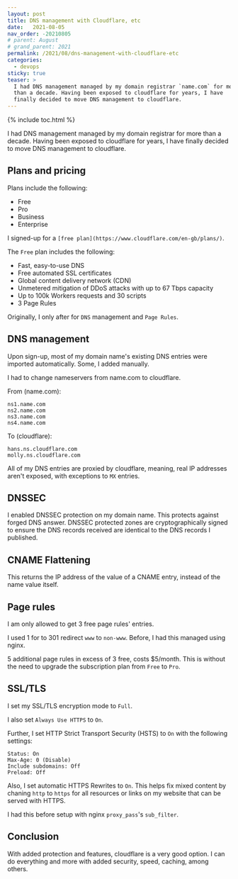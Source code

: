 ```yaml
---
layout: post
title: DNS management with Cloudflare, etc
date:   2021-08-05
nav_order: -20210805
# parent: August
# grand_parent: 2021
permalink: /2021/08/dns-management-with-cloudflare-etc
categories:
  - devops
sticky: true
teaser: >
  I had DNS management managed by my domain registrar `name.com` for more
  than a decade. Having been exposed to cloudflare for years, I have
  finally decided to move DNS management to cloudflare.
---
```


{% include toc.html %}

I had DNS management managed by my domain registrar for more than a
decade. Having been exposed to cloudflare for years, I have finally
decided to move DNS management to cloudflare.

## Plans and pricing

Plans include the following:

- Free
- Pro
- Business
- Enterprise

I signed-up for a `[free plan](https://www.cloudflare.com/en-gb/plans/)`.

The `Free` plan includes the following:

- Fast, easy-to-use DNS
- Free automated SSL certificates
- Global content delivery network (CDN)
- Unmetered mitigation of DDoS attacks with up to 67 Tbps capacity
- Up to 100k Workers requests and 30 scripts
- 3 Page Rules

Originally, I only after for `DNS` management and `Page Rules`.

## DNS management

Upon sign-up, most of my domain name's existing DNS entries were imported
automatically. Some, I added manually.

I had to change nameservers from name.com to cloudflare.

From (name.com):
```
ns1.name.com
ns2.name.com
ns3.name.com
ns4.name.com
```

To (cloudflare):
```
hans.ns.cloudflare.com
molly.ns.cloudflare.com
```

All of my DNS entries are proxied by cloudflare, meaning, real IP addresses
aren't exposed, with exceptions to `MX` entries.

## DNSSEC

I enabled DNSSEC protection on my domain name. This protects against forged
DNS answer. DNSSEC protected zones are cryptographically signed to ensure the
DNS records received are identical to the DNS records I published.

## CNAME Flattening

This returns the IP address of the value of a CNAME entry, instead of the
name value itself.

## Page rules

I am only allowed to get 3 free page rules' entries.

I used 1 for to 301 redirect `www` to `non-www`. Before, I had this managed
using nginx.

5 additional page rules in excess of 3 free, costs $5/month. This is
without the need to upgrade the subscription plan from `Free` to `Pro`.

## SSL/TLS

I set my SSL/TLS encryption mode to `Full`.

I also set `Always Use HTTPS` to `On`.

Further, I set HTTP Strict Transport Security (HSTS) to `On` with the following
settings:

```
Status: On
Max-Age: 0 (Disable)
Include subdomains: Off
Preload: Off
```

Also, I set automatic HTTPS Rewrites to `On`. This helps fix mixed content by
chaning `http` to `https` for all resources or links on my website that can be
served with HTTPS.

I had this before setup with nginx `proxy_pass`'s `sub_filter`.

## Conclusion

With added protection and features, cloudflare is a very good option. I can do
everything and more with added security, speed, caching, among others.
